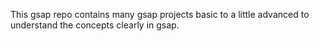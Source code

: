 This gsap repo contains many gsap projects basic to a little advanced to understand the concepts clearly in gsap.

